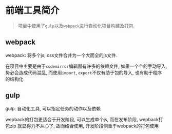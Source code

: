 # 前端工具简介

> 项目中使用了`gulp`以及`webpack`进行自动化项目构建及打包


## webpack

 webpack: 将多个js, css文件合并为一个大而全的js文件.

  在项目中主要是由于`codemirror`编辑器有许多的依赖文件, 如果一个个的手动导入,
势必会造成代码混乱, 而使用`import`, `export`不仅有助于包的导入, 也有助于程序
的结构化


## gulp

  gulp: 自动化工具, 可以指定任务的动作以及依赖

  wepback的打包更适合于开发阶段, 可以生成单个js, 而在发布阶段, wepback打包zip
就显得力不从心了, 故而结合使用, 开发阶段侧重于webpack的打包使用
